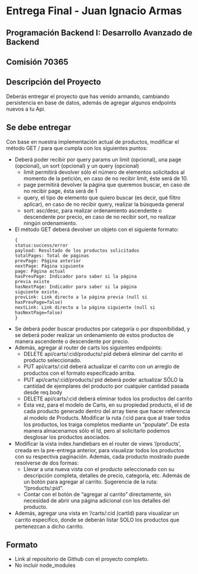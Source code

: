 # Entrega Final - Juan Ignacio Armas

## Programación Backend I: Desarrollo Avanzado de Backend

## Comisión 70365

## Descripción del Proyecto

Deberás entregar el proyecto que has venido armando, cambiando persistencia en base de datos, además de agregar algunos endpoints nuevos a tu Api.

## Se debe entregar

Con base en nuestra implementación actual de productos, modificar el método GET / para que cumpla con los siguientes puntos:
- Deberá poder recibir por query params un limit (opcional), una page (opcional), un sort (opcional) y un query (opcional)
  - limit permitirá devolver sólo el número de elementos solicitados al momento de la petición, en caso de no recibir limit, éste será de 10.
  - page permitirá devolver la página que queremos buscar, en caso de no recibir page, ésta será de 1
  - query, el tipo de elemento que quiero buscar (es decir, qué ﬁltro aplicar), en caso de no recibir query, realizar la búsqueda general
  - sort: asc/desc, para realizar ordenamiento ascendente o descendente por precio, en caso de no recibir sort, no realizar ningún ordenamiento.
- El método GET deberá devolver un objeto con el siguiente formato:
    ```
    {
    status:success/error
    payload: Resultado de los productos solicitados
    totalPages: Total de páginas
    prevPage: Página anterior
    nextPage: Página siguiente
    page: Página actual
    hasPrevPage: Indicador para saber si la página
    previa existe
    hasNextPage: Indicador para saber si la página
    siguiente existe.
    prevLink: Link directo a la página previa (null si
    hasPrevPage=false)
    nextLink: Link directo a la página siguiente (null si
    hasNextPage=false)
    }
    ```
- Se deberá poder buscar productos por categoría o por disponibilidad, y se deberá poder realizar un ordenamiento de estos productos de manera ascendente o descendente por precio.
- Además, agregar al router de carts los siguientes endpoints:
    - DELETE api/carts/:cid/products/:pid deberá eliminar del carrito el producto seleccionado.
    - PUT api/carts/:cid deberá actualizar el carrito con un arreglo de productos con el formato especiﬁcado arriba.
    - PUT api/carts/:cid/products/:pid deberá poder actualizar SÓLO la cantidad de ejemplares del producto por cualquier cantidad pasada desde req.body
    - DELETE api/carts/:cid deberá eliminar todos los productos del carrito
    - Esta vez, para el modelo de Carts, en su propiedad products, el id de cada producto generado dentro del array tiene que hacer referencia al modelo de Products. Modiﬁcar la ruta /:cid para que al traer todos los productos, los traiga completos mediante un “populate”. De esta manera almacenamos sólo el Id, pero al solicitarlo podemos desglosar los productos asociados.
- Modiﬁcar la vista index.handlebars en el router de views ‘/products’, creada en la pre-entrega anterior, para visualizar todos los productos con su respectiva paginación. Además, cada producto mostrado puede resolverse de dos formas:
  - Llevar a una nueva vista con el producto seleccionado con su descripción completa, detalles de precio, categoría, etc. Además de un botón para agregar al carrito. Sugerencia de la ruta: “/products/:pid”.
  - Contar con el botón de “agregar al carrito” directamente, sin necesidad de abrir una página adicional con los detalles del producto.
- Además, agregar una vista en ‘/carts/:cid (cartId) para visualizar un carrito especíﬁco, donde se deberán listar SOLO los productos que pertenezcan a dicho carrito.

##  Formato
 - Link al repositorio de Github con el proyecto completo.
 - No incluir node_modules

